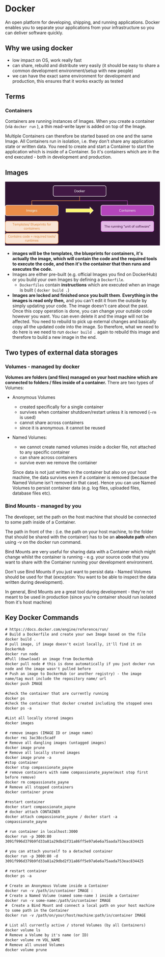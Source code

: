 # Docker

An open platform for developing, shipping, and running applications. Docker enables you to separate your applications from your infrastructure so you can deliver software quickly. 

## Why we using docker

- low impact on OS, work really fast
- can share, rebuild and distribute very easily (it should be easy to share a common development environment/setup with new people)
- we can have the exact same environment for development and production, this ensures that it works exactly as tested

## Terms
### Containers
Containers are running instances of Images. When you create a container (via `docker run` ), a thin read-write layer is added on top of the Image. 

Multiple Containers can therefore be started based on one and the same Image. All Containers run in isolation, i.e. they don't share any application state or written data. You need to create and start a Container to start the application which is inside of a Container. So it's containers which are in the end executed - both in development and production.

## Images

![img_3.png](img_3.png)

- **images will be the templates, the blueprints for containers, it's actually the image, which will contain the code and the required tools to execute the code, and then it's the container that then runs and executes the code.**
- Images are either pre-built (e.g. official Images you find on DockerHub) or you build your own Images by defining a `Dockerfile`.
    - `Dockerfiles` contain **instructions** which are executed when an image is built ( `docker build .`)
- **Images are locked and finished once you built them**. **Everything in the images is read only then,** and you can't edit it from the outside by simply updating your code. The image doesn't care about the past. Once this copy operation is done, you can change your outside code however you want. You can even delete it and the image will not be affected. You need to rebuild to pick up external changes and basically copy all the updated code into the image. So therefore, what we need to do here is we need to run `docker build .` again to rebuild this image and therefore to build a new image in the end.

## Two types of external data storages

### Volumes - managed by docker

**Volumes are folders (and files) managed on your host machine which are connected to folders / files inside of a container.** There are two types of Volumes:

- Anonymous Volumes
    - created specifically for a single container
    - survives when container shutdown/restart unless it is removed (`—rm` is used)
    - cannot share across containers
    - since it is anonymous. it cannot be reused
- Named Volumes:
    - we cannot create named volumes inside a docker file, not attached to any specific container
    - can share across containers
    - survive even we remove the container
    
    Since data is not just written in the container but also on your host machine, the data survives even if a container is removed (because the Named Volume isn't removed in that case). Hence you can use Named Volumes to persist container data (e.g. log files, uploaded files, database files etc).
    

### Bind Mounts - managed by you

The developer, set the path on the host machine that should be connected to some path inside of a Container.

The path in front of the : (i.e. the path on your host machine, to the folder that should be shared with the container) has to be an **absolute path** when using -v on the docker run command. 

Bind Mounts are very useful for sharing data with a Container which might change whilst the container is running - e.g. your source code that you want to share with the Container running your development environment.

Don't use Bind Mounts if you just want to persist data - Named Volumes should be used for that (exception: You want to be able to inspect the data written during development).

In general, Bind Mounts are a great tool during development - they're not meant to be used in production (since you're container should run isolated from it's host machine)

## Key Docker Commands
```
# https://docs.docker.com/engine/reference/run/
# Build a Dockerfile and create your own Image based on the file
docker build .
# pull image, if image doesn't exist locally, it'll find it on DockerHub
docker run node
#Pull (download) an image from DockerHub
docker pull node # this is done automatically if you just docker run node and the image wasn't pulled before
# Push an image to DockerHub (or another registry) - the image name/tag must include the repository name/ url
docker push IMAGE

#check the container that are currently running
docker ps
#check the container that docker created including the stopped ones
docker ps -a

#List all locally stored images
docker images

# remove images (IMAGE ID or image name)
docker rmi 3ac38cc5cadf
# Remove all dangling images (untagged images)
docker image prune 
# Remove all locally stored images
docker image prune -a 
#stop container
docker stop compassionate_payne
# remove containers with name compassionate_payne(must stop first before remove)
docker rm compassionate_payne
# Remove all stopped containers
docker container prune 

#restart container
docker start compassionate_payne
# docker attach CONTAINER
docker attach compassionate_payne / docker start -a compassionate_payne

# run container in localhost:3000
docker run -p 3000:80 3091f996d379b9fd33a81a29dbd2f31a86ff5e97a6e6a75aada753eac834425

# you can attach yourself to a detached container 
docker run -p 3000:80 -d 3091f996d379b9fd33a81a29dbd2f31a86ff5e97a6e6a75aada753eac834425

# restart container
docker ps -a

# Create an Anonymous Volume inside a Container
docker run -v /path/in/container IMAGE :
# Create a Named Volume (named some-name ) inside a Container
docker run -v some-name:/path/in/container IMAGE
#  Create a Bind Mount and connect a local path on your host machine to some path in the Container
docker run -v /path/on/your/host/machine:path/in/container IMAGE

# List all currently active / stored Volumes (by all Containers)
docker volume ls
# Remove a Volume by it's name (or ID)
docker volume rm VOL_NAME
# Remove all unused Volumes
docker volume prune
```
